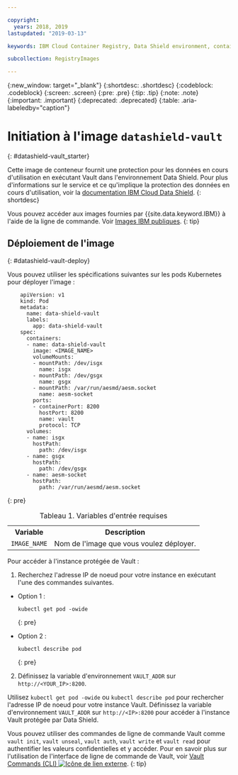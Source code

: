 ```yaml
---

copyright:
  years: 2018, 2019
lastupdated: "2019-03-13"

keywords: IBM Cloud Container Registry, Data Shield environment, container image, public image, vault image, data in use, memory encryption, intel sgx, fortanix,

subcollection: RegistryImages

---
```


{:new_window: target="_blank"}
{:shortdesc: .shortdesc}
{:codeblock: .codeblock}
{:screen: .screen}
{:pre: .pre}
{:tip: .tip}
{:note: .note}
{:important: .important}
{:deprecated: .deprecated}
{:table: .aria-labeledby="caption"}

# Initiation à l'image `datashield-vault`
{: #datashield-vault_starter}

Cette image de conteneur fournit une protection pour les données en cours d'utilisation en exécutant Vault dans l'environnement Data Shield. Pour plus d'informations sur le service et ce qu'implique la protection des données en cours d'utilisation, voir la [documentation IBM Cloud Data Shield](/docs/services/data-shield?topic=data-shield-about#about).
{: shortdesc}

Vous pouvez accéder aux images fournies par {{site.data.keyword.IBM}} à l'aide de la ligne de commande. Voir [Images IBM publiques](/docs/services/Registry?topic=registry-public_images#public_images).
{: tip}


## Déploiement de l'image
{: #datashield-vault-deploy}

Vous pouvez utiliser les spécifications suivantes sur les pods Kubernetes pour déployer l'image :

```
    apiVersion: v1
    kind: Pod
    metadata:
      name: data-shield-vault
      labels:
        app: data-shield-vault
    spec:
      containers:
      - name: data-shield-vault
        image: <IMAGE_NAME>
        volumeMounts:
        - mountPath: /dev/isgx
          name: isgx
        - mountPath: /dev/gsgx
          name: gsgx
        - mountPath: /var/run/aesmd/aesm.socket
          name: aesm-socket
        ports:
        - containerPort: 8200
          hostPort: 8200
          name: vault
          protocol: TCP
      volumes:
      - name: isgx
        hostPath:
          path: /dev/isgx
      - name: gsgx
        hostPath:
          path: /dev/gsgx
      - name: aesm-socket
        hostPath:
          path: /var/run/aesmd/aesm.socket
```
{: pre}

<table>
<caption>Tableau 1. Variables d'entrée requises</caption>
  <tr>
    <th>Variable</th>
    <th>Description</th>
  </tr>
  <tr>
    <td><code>IMAGE_NAME</code></td>
    <td>Nom de l'image que vous voulez déployer.</td>
  </tr>
</table>

Pour accéder à l'instance protégée de Vault :

1. Recherchez l'adresse IP de noeud pour votre instance en exécutant l'une des commandes suivantes.

  * Option 1 :

    ```
    kubectl get pod -owide
    ```
    {: pre}

  * Option 2 :
    ```
    kubectl describe pod
    ```
    {: pre}

2. Définissez la variable d'environnement `VAULT_ADDR` sur `http://<YOUR_IP>:8200`.
  

Utilisez `kubectl get pod -owide` ou `kubectl describe pod` pour rechercher l'adresse IP de noeud pour votre instance Vault. Définissez la variable d'environnement `VAULT_ADDR` sur `http://<IP>:8200` pour accéder à l'instance Vault protégée par Data Shield.

Vous pouvez utiliser des commandes de ligne de commande Vault comme `vault init`, `vault unseal`, `vault auth`, `vault write` et `vault read` pour authentifier les valeurs confidentielles et y accéder. Pour en savoir plus sur l'utilisation de l'interface de ligne de commande de Vault, voir [Vault Commands (CLI) ![Icône de lien externe](../../../icons/launch-glyph.svg "Icône de lien externe")](https://www.vaultproject.io/docs/commands/index.html).
{: tip}
